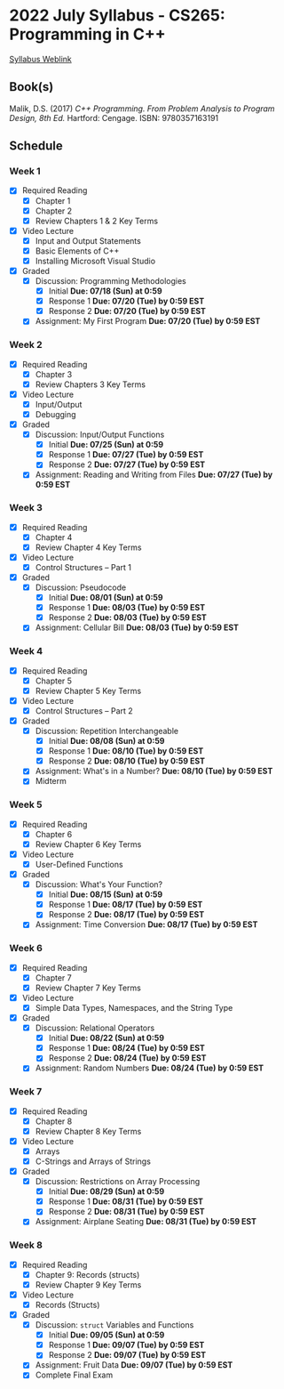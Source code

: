 # 2022 July Syllabus - CS265: Programming in C++

[Syllabus Weblink](https://content.grantham.edu/academics/LPF_CS265/Syllabus_2019.htm)

## Book(s)

Malik, D.S. (2017) *C++ Programming.  From Problem Analysis to Program Design, 8th Ed.* Hartford: Cengage. ISBN: 9780357163191

## Schedule

### Week 1

- [x] Required Reading
  - [x] Chapter 1
  - [x] Chapter 2
  - [x] Review Chapters 1 & 2 Key Terms
- [x] Video Lecture
  - [x] Input and Output Statements
  - [x] Basic Elements of C++
  - [x] Installing Microsoft Visual Studio
- [x] Graded
  - [x] Discussion: Programming Methodologies
    - [x] Initial **Due: 07/18 (Sun) at 0:59**
    - [x] Response 1 **Due: 07/20 (Tue) by 0:59 EST**
    - [x] Response 2 **Due: 07/20 (Tue) by 0:59 EST**
  - [x] Assignment: My First Program **Due: 07/20 (Tue) by 0:59 EST**

### Week 2

- [x] Required Reading
  - [x] Chapter 3
  - [x] Review Chapters 3 Key Terms
- [x] Video Lecture
  - [x] Input/Output
  - [x] Debugging
- [x] Graded
  - [x] Discussion: Input/Output Functions
    - [x] Initial **Due: 07/25 (Sun) at 0:59**
    - [x] Response 1 **Due: 07/27 (Tue) by 0:59 EST**
    - [x] Response 2 **Due: 07/27 (Tue) by 0:59 EST**
  - [x] Assignment: Reading and Writing from Files **Due: 07/27 (Tue) by 0:59 EST**

### Week 3

- [x] Required Reading
  - [x] Chapter 4
  - [x] Review Chapter 4 Key Terms
- [x] Video Lecture
  - [x] Control Structures – Part 1
- [x] Graded
  - [x] Discussion: Pseudocode
    - [x] Initial **Due: 08/01 (Sun) at 0:59**
    - [x] Response 1 **Due: 08/03 (Tue) by 0:59 EST**
    - [x] Response 2 **Due: 08/03 (Tue) by 0:59 EST**
  - [x] Assignment: Cellular Bill **Due: 08/03 (Tue) by 0:59 EST**

### Week 4

- [x] Required Reading
  - [x] Chapter 5
  - [x] Review Chapter 5 Key Terms
- [x] Video Lecture
  - [x] Control Structures – Part 2
- [x] Graded
  - [x] Discussion: Repetition Interchangeable
    - [x] Initial **Due: 08/08 (Sun) at 0:59**
    - [x] Response 1 **Due: 08/10 (Tue) by 0:59 EST**
    - [x] Response 2 **Due: 08/10 (Tue) by 0:59 EST**
  - [x] Assignment: What's in a Number? **Due: 08/10 (Tue) by 0:59 EST**
  - [x] Midterm

### Week 5

- [x] Required Reading
  - [x] Chapter 6
  - [x] Review Chapter 6 Key Terms
- [x] Video Lecture
  - [x] User-Defined Functions
- [x] Graded
  - [x] Discussion: What's Your Function?
    - [x] Initial **Due: 08/15 (Sun) at 0:59**
    - [x] Response 1 **Due: 08/17 (Tue) by 0:59 EST**
    - [x] Response 2 **Due: 08/17 (Tue) by 0:59 EST**
  - [x] Assignment: Time Conversion **Due: 08/17 (Tue) by 0:59 EST**

### Week 6

- [x] Required Reading
  - [x] Chapter 7
  - [x] Review Chapter 7 Key Terms
- [x] Video Lecture
  - [x] Simple Data Types, Namespaces, and the String Type
- [x] Graded
  - [x] Discussion: Relational Operators
    - [x] Initial **Due: 08/22 (Sun) at 0:59**
    - [x] Response 1 **Due: 08/24 (Tue) by 0:59 EST**
    - [x] Response 2 **Due: 08/24 (Tue) by 0:59 EST**
  - [x] Assignment: Random Numbers **Due: 08/24 (Tue) by 0:59 EST**

### Week 7

- [x] Required Reading
  - [x] Chapter 8
  - [x] Review Chapter 8 Key Terms
- [x] Video Lecture
  - [x] Arrays
  - [x] C-Strings and Arrays of Strings
- [x] Graded
  - [x] Discussion: Restrictions on Array Processing
    - [x] Initial **Due: 08/29 (Sun) at 0:59**
    - [x] Response 1 **Due: 08/31 (Tue) by 0:59 EST**
    - [x] Response 2 **Due: 08/31 (Tue) by 0:59 EST**
  - [x] Assignment: Airplane Seating **Due: 08/31 (Tue) by 0:59 EST**

### Week 8

- [x] Required Reading
  - [x] Chapter 9: Records (structs)
  - [x] Review Chapter 9 Key Terms
- [x] Video Lecture
  - [x] Records (Structs)
- [x] Graded
  - [x] Discussion: `struct` Variables and Functions
    - [x] Initial **Due: 09/05 (Sun) at 0:59**
    - [x] Response 1 **Due: 09/07 (Tue) by 0:59 EST**
    - [x] Response 2 **Due: 09/07 (Tue) by 0:59 EST**
  - [x] Assignment: Fruit Data **Due: 09/07 (Tue) by 0:59 EST**
  - [x] Complete Final Exam

